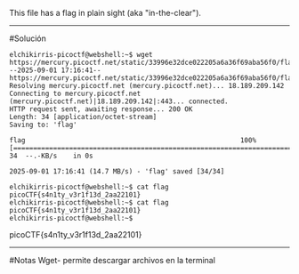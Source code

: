 This file has a flag in plain sight (aka "in-the-clear").

--------------------------------------------------------------------------------------------------------
#Solución 
```
elchikirris-picoctf@webshell:~$ wget https://mercury.picoctf.net/static/33996e32dce022205a6a36f69aba56f0/flag
--2025-09-01 17:16:41--  https://mercury.picoctf.net/static/33996e32dce022205a6a36f69aba56f0/flag
Resolving mercury.picoctf.net (mercury.picoctf.net)... 18.189.209.142
Connecting to mercury.picoctf.net (mercury.picoctf.net)|18.189.209.142|:443... connected.
HTTP request sent, awaiting response... 200 OK
Length: 34 [application/octet-stream]
Saving to: 'flag'

flag                                                      100%[==================================================================================================================================>]      34  --.-KB/s    in 0s      

2025-09-01 17:16:41 (14.7 MB/s) - 'flag' saved [34/34]

elchikirris-picoctf@webshell:~$ cat flag
picoCTF{s4n1ty_v3r1f13d_2aa22101}
elchikirris-picoctf@webshell:~$ cat flag 
picoCTF{s4n1ty_v3r1f13d_2aa22101}
elchikirris-picoctf@webshell:~$ 
```

picoCTF{s4n1ty_v3r1f13d_2aa22101}

----------------------------------------------------------------------------------------------------------------
#Notas 
Wget-  permite descargar archivos en la terminal 
